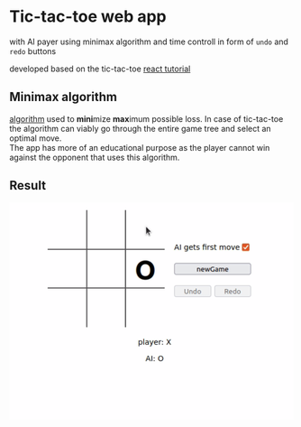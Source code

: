 # Tic-tac-toe web app
with AI payer using minimax algorithm and time controll in form of `undo` and `redo` buttons <br>

developed based on the tic-tac-toe [react tutorial](https://reactjs.org/tutorial/tutorial.html) 

## Minimax algorithm
[algorithm](https://en.wikipedia.org/wiki/Minimax) used to **mini**mize **max**imum possible loss. In case of tic-tac-toe the algorithm can viably go through the entire game tree and select an optimal move. <br> The app has more of an educational purpose as the player cannot win against the opponent that uses this algorithm.

## Result 
![result](result/tictactoe_result.gif)
